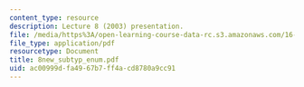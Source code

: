 ```yaml
---
content_type: resource
description: Lecture 8 (2003) presentation.
file: /media/https%3A/open-learning-course-data-rc.s3.amazonaws.com/16-01-unified-engineering-i-ii-iii-iv-fall-2005-spring-2006/ac00999dfa4967b7ff4acd8780a9cc91_8new_subtyp_enum.pdf
file_type: application/pdf
resourcetype: Document
title: 8new_subtyp_enum.pdf
uid: ac00999d-fa49-67b7-ff4a-cd8780a9cc91
---
```

